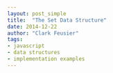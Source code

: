 ```yaml
---
layout: post_simple
title:  "The Set Data Structure"
date: 2014-12-22
author: "Clark Feusier"
tags:
- javascript
- data structures
- implementation examples
---
```


<script src="https://gist.github.com/Cfeusier/491559e7dfd0e1f7e5f1.js"></script>